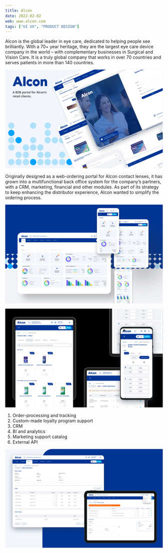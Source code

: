 ```yaml
---
title: Alcon
date: 2022-02-02
web: www.alcon.com
tags: ["UI UX", "PRODUCT DESIGN"]
---
```


Alcon is the global leader in eye care, dedicated to helping people see brilliantly. With a 70+ year heritage, they are the largest eye care device company in the world – with complementary businesses in Surgical and Vision Care. It is a truly global company that works in over 70 countries and serves patients in more than 140 countries.

![1-alc-desktop@2x](1-alc-desktop@2x.webp)

Originally designed as a web-ordering portal for Alcon contact lenses, it has grown into a multifunctional back office system for the company’s partners, with a CRM, marketing, financial and other modules.
As part of its strategy to keep enhancing the distributor experience, Alcon wanted to simplify the ordering process.

![2-alc-desktop@2x](2-alc-desktop@2x.webp)



![3-alc-desktop@2x](3-alc-desktop@2x.webp)

1. Order-processing and tracking
2. Custom-made loyalty program support
3. CRM
4. BI and analytics
5. Marketing support catalog
6. External API

![4-alc-desktop@2x](4-alc-desktop@2x.webp)
